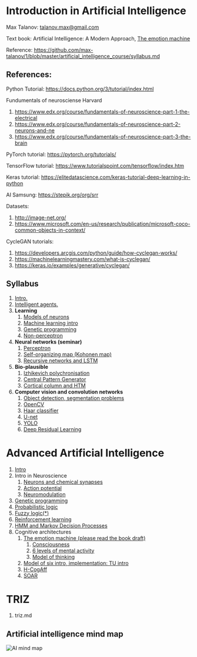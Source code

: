 # Introduction in Artificial Intelligence

Max Talanov: talanov.max@gmail.com

Text book: Artificial Intelligence: A Modern Approach, [The emotion machine](https://en.wikipedia.org/wiki/The_Emotion_Machine)

Reference: https://github.com/max-talanov/1/blob/master/artificial_intelligence_course/syllabus.md

## References:

Python Tutorial: https://docs.python.org/3/tutorial/index.html

Fundumentals of neurosciense Harvard 
1. https://www.edx.org/course/fundamentals-of-neuroscience-part-1-the-electrical
2. https://www.edx.org/course/fundamentals-of-neuroscience-part-2-neurons-and-ne
3. https://www.edx.org/course/fundamentals-of-neuroscience-part-3-the-brain

PyTorch tutorial: https://pytorch.org/tutorials/

TensorFlow tutorial: https://www.tutorialspoint.com/tensorflow/index.htm

Keras tutorial: https://elitedatascience.com/keras-tutorial-deep-learning-in-python

AI Samsung: https://stepik.org/org/srr

Datasets:
1. http://image-net.org/
1. https://www.microsoft.com/en-us/research/publication/microsoft-coco-common-objects-in-context/

CycleGAN tutorials: 
1. https://developers.arcgis.com/python/guide/how-cyclegan-works/
1. https://machinelearningmastery.com/what-is-cyclegan/
1. https://keras.io/examples/generative/cyclegan/


## Syllabus 

1. [Intro.](intro.md)
1. [Intelligent agents.](agents.md)
1. **Learning**
   1. [Models of neurons](nn_intro.md)
   1. [Machine learning intro](ml_intro.md)
   1. [Genetic programming](ga.md)
   1. [Non-perceptron](non_perceptron.md)
1. **Neural networks (seminar)** 
   1. [Perceptron](https://en.wikipedia.org/wiki/Perceptron)
   1. [Self-organizing map (Kohonen map)](https://en.wikipedia.org/wiki/Self-organizing_map)
   1. [Recursive networks and LSTM](https://en.wikipedia.org/wiki/Long_short-term_memory)
1. **Bio-plausible**
   1. [Izhikevich polychronisation](izhi.md)
   1. [Central Pattern Generator](https://en.wikipedia.org/wiki/Central_pattern_generator)
   1. [Cortical column and HTM](https://github.com/max-talanov/1/blob/master/neuromorphic_computing_course/cortical_columns.md)
1. **Computer vision and convolution networks**
   1. [Object detection, segmentation problems](object_detection.md)
   1. [OpenCV](openCV.md)
   1. [Haar classifier](haar.md)
   1. [U-net](u-net.md)
   3. [YOLO](yolo.md)
   4. [Deep Residual Learning](resNet.md)



# Advanced Artificial Intelligence

1. [Intro](intro2.md)
1. Intro in Neuroscience
    1. [Neurons and chemical synapses](../affective_computing_course/neurons_and_chemical_synapses.md)
    1. [Action potential](../neuromorphic_computing_course/action_potential.md)
    1. [Neuromodulation](../affective_computing_course/neuromodulation.md)
1. [Genetic programming](ga.md)
1. [Probabilistic logic](pl.md)
1. [Fuzzy logic(*)](https://en.wikipedia.org/wiki/Fuzzy_logic)
1. [Reinforcement learning](https://en.wikipedia.org/wiki/Reinforcement_learning)
1. [HMM and Markov Decision Processes](https://en.wikipedia.org/wiki/Hidden_Markov_model)
1. Cognitive architectures
   1. [The emotion machine (please read the book draft)](https://en.wikipedia.org/wiki/The_Emotion_Machine)
	  1. [Consciousness](https://github.com/max-talanov/1/blob/master/affective_computing_course/consciousness.md)
	  1. [6 levels of mental activity](https://github.com/max-talanov/1/blob/master/affective_computing_course/levels_of_mental_activities.md)
	  1. [Model of thinking](https://github.com/max-talanov/1/blob/master/affective_computing_course/thinking.md)
   1. [Model of six intro, implementation: TU intro](tu_intro.md)
   1. [H-CogAff](http://www.cs.bham.ac.uk/research/projects/cogaff/)
   1. [SOAR](https://en.wikipedia.org/wiki/Soar_(cognitive_architecture))
   
   
# TRIZ
1. triz.md



## Artificial intelligence mind map

![AI mind map](https://upload.wikimedia.org/wikipedia/commons/thumb/d/de/Complex_systems_organizational_map.jpg/1024px-Complex_systems_organizational_map.jpg)
